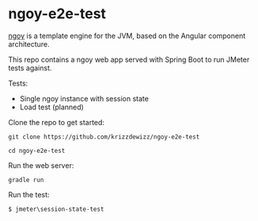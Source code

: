 # ngoy-e2e-test

[ngoy](https://github.com/krizzdewizz/ngoy) is a template engine for the JVM, based on the Angular component architecture.

This repo contains a ngoy web app served with Spring Boot to run JMeter tests against.

Tests:
- Single ngoy instance with session state
- Load test (planned)

Clone the repo to get started:

```
git clone https://github.com/krizzdewizz/ngoy-e2e-test
```

```
cd ngoy-e2e-test
```

Run the web server:

```
gradle run
```

Run the test:

```
$ jmeter\session-state-test
```
